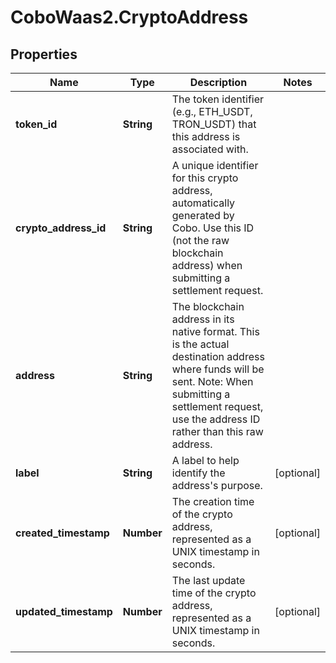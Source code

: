 # CoboWaas2.CryptoAddress

## Properties

Name | Type | Description | Notes
------------ | ------------- | ------------- | -------------
**token_id** | **String** | The token identifier (e.g., ETH_USDT, TRON_USDT) that this address is associated with. | 
**crypto_address_id** | **String** | A unique identifier for this crypto address, automatically generated by Cobo. Use this ID (not the raw blockchain address) when submitting a settlement request.  | 
**address** | **String** | The blockchain address in its native format. This is the actual destination address where funds will be sent. Note: When submitting a settlement request, use the address ID rather than this raw address.  | 
**label** | **String** | A label to help identify the address&#39;s purpose. | [optional] 
**created_timestamp** | **Number** | The creation time of the crypto address, represented as a UNIX timestamp in seconds. | [optional] 
**updated_timestamp** | **Number** | The last update time of the crypto address, represented as a UNIX timestamp in seconds. | [optional] 


